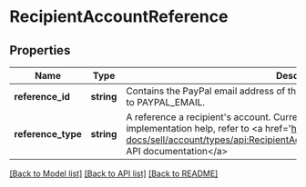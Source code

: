 # RecipientAccountReference

## Properties
Name | Type | Description | Notes
------------ | ------------- | ------------- | -------------
**reference_id** | **string** | Contains the PayPal email address of the recipient (buyer) if referenceType is set to PAYPAL_EMAIL. | [optional] 
**reference_type** | **string** | A reference a recipient&#39;s account. Currently only PAYPAL_EMAIL is valid. For implementation help, refer to &lt;a href&#x3D;&#39;https://developer.ebay.com/api-docs/sell/account/types/api:RecipientAccountReferenceTypeEnum&#39;&gt;eBay API documentation&lt;/a&gt; | [optional] 

[[Back to Model list]](../README.md#documentation-for-models) [[Back to API list]](../README.md#documentation-for-api-endpoints) [[Back to README]](../README.md)


